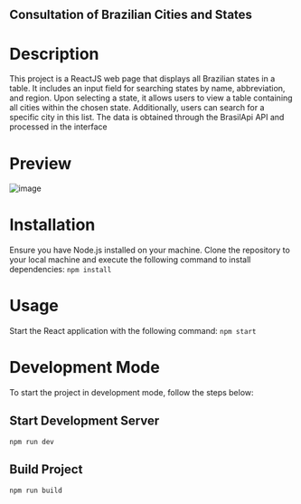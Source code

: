 ## Consultation of Brazilian Cities and States

# Description
This project is a ReactJS web page that displays all Brazilian states in a table. It includes an input field for searching states by name, abbreviation, and region. Upon selecting a state, it allows users to view a table containing all cities within the chosen state. Additionally, users can search for a specific city in this list.
The data is obtained through the BrasilApi API and processed in the interface

# Preview
![image](https://github.com/wesleyadryel/wdev_brazilian_cities-reactjs/assets/44826120/29caba9a-7c26-44ee-88a4-ef12cdddc444)

# Installation
Ensure you have Node.js installed on your machine. Clone the repository to your local machine and execute the following command to install dependencies:
```npm install```

# Usage
Start the React application with the following command:
```npm start```

# Development Mode
To start the project in development mode, follow the steps below:

## Start Development Server
```npm run dev```

## Build Project
```npm run build```
